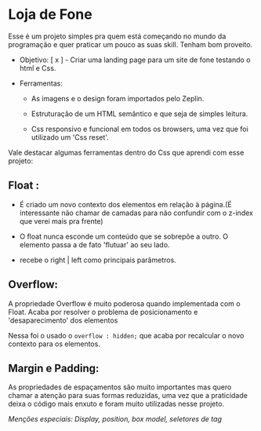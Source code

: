 # Loja de Fone

Esse é um projeto simples pra quem está começando no mundo da programação e quer praticar um pouco as suas skill. Tenham bom proveito.

- Objetivo: [ x ] - Criar uma landing page para um site de fone testando o html e Css.

- Ferramentas:

  - As imagens e o design foram importados pelo Zeplin.

  - Estruturação de um HTML semântico e que seja de simples leitura.

  - Css responsivo e funcional em todos os browsers, uma vez que foi utilizado um 'Css reset'.

Vale destacar algumas ferramentas dentro do Css que aprendi com esse projeto:

## Float : 

- É criado um novo contexto dos elementos em relação à página.(É interessante não chamar de camadas para não confundir com o z-index que verei mais pra frente)

- O float nunca esconde um conteúdo que se sobrepõe a outro. O elemento passa a de fato 'flutuar' ao seu lado.

- recebe o right | left como principais parâmetros. 

## Overflow: 

A propriedade Overflow é muito poderosa quando implementada com o Float. Acaba por resolver o problema de posicionamento e 'desaparecimento' dos elementos 

Nessa  foi o usado o `overflow : hidden;` que acaba por recalcular o novo contexto para os elementos.

## Margin e Padding:

As propriedades de espaçamentos são muito importantes mas quero chamar a atenção para suas formas reduzidas, uma vez que a praticidade deixa o código mais enxuto e foram muito utilizadas nesse projeto.

*Menções especiais: Display, position, box model, seletores de tag*  